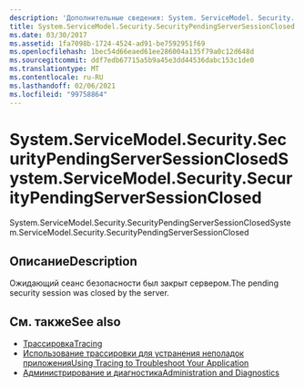 ```yaml
---
description: 'Дополнительные сведения: System. ServiceModel. Security. Секуритипендингсерверсессионклосед'
title: System.ServiceModel.Security.SecurityPendingServerSessionClosed
ms.date: 03/30/2017
ms.assetid: 1fa7098b-1724-4524-ad91-be7592951f69
ms.openlocfilehash: 1bec54d66eaed61ee286004a135f79a0c12d648d
ms.sourcegitcommit: ddf7edb67715a5b9a45e3dd44536dabc153c1de0
ms.translationtype: MT
ms.contentlocale: ru-RU
ms.lasthandoff: 02/06/2021
ms.locfileid: "99758864"
---
```

# <a name="systemservicemodelsecuritysecuritypendingserversessionclosed"></a><span data-ttu-id="04dbe-103">System.ServiceModel.Security.SecurityPendingServerSessionClosed</span><span class="sxs-lookup"><span data-stu-id="04dbe-103">System.ServiceModel.Security.SecurityPendingServerSessionClosed</span></span>

<span data-ttu-id="04dbe-104">System.ServiceModel.Security.SecurityPendingServerSessionClosed</span><span class="sxs-lookup"><span data-stu-id="04dbe-104">System.ServiceModel.Security.SecurityPendingServerSessionClosed</span></span>  
  
## <a name="description"></a><span data-ttu-id="04dbe-105">Описание</span><span class="sxs-lookup"><span data-stu-id="04dbe-105">Description</span></span>  

 <span data-ttu-id="04dbe-106">Ожидающий сеанс безопасности был закрыт сервером.</span><span class="sxs-lookup"><span data-stu-id="04dbe-106">The pending security session was closed by the server.</span></span>  
  
## <a name="see-also"></a><span data-ttu-id="04dbe-107">См. также</span><span class="sxs-lookup"><span data-stu-id="04dbe-107">See also</span></span>

- [<span data-ttu-id="04dbe-108">Трассировка</span><span class="sxs-lookup"><span data-stu-id="04dbe-108">Tracing</span></span>](index.md)
- [<span data-ttu-id="04dbe-109">Использование трассировки для устранения неполадок приложения</span><span class="sxs-lookup"><span data-stu-id="04dbe-109">Using Tracing to Troubleshoot Your Application</span></span>](using-tracing-to-troubleshoot-your-application.md)
- [<span data-ttu-id="04dbe-110">Администрирование и диагностика</span><span class="sxs-lookup"><span data-stu-id="04dbe-110">Administration and Diagnostics</span></span>](../index.md)
